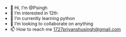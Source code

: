 - 👋 Hi, I’m @Psingh
- 👀 I’m interested in 12th
- 🌱 I’m currently learning python 
- 💞️ I’m looking to collaborate on anything 
- 📫 How to reach me 1727priyanshusingh@gmail.com

<!---
Psingh1727/Psingh1727 is a ✨ special ✨ repository because its `README.md` (this file) appears on your GitHub profile.
You can click the Preview link to take a look at your changes.
--->
